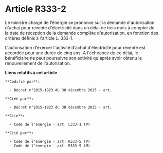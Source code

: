 # Article R333-2

Le ministre chargé de l'énergie se prononce sur la demande d'autorisation d'achat pour revente d'électricité dans un délai de
trois mois à compter de la date de réception de la demande complète d'autorisation, en fonction des critères définis à
l'article L. 333-1. 

L'autorisation d'exercer l'activité d'achat d'électricité pour revente est accordée pour une durée de cinq ans. A l'échéance
de ce délai, le bénéficiaire ne peut poursuivre son activité qu'après avoir obtenu le renouvellement de l'autorisation.

**Liens relatifs à cet article**

	**Codifié par**:

	  - Décret n°2015-1823 du 30 décembre 2015 - art.

	**Créé par**:

	  - Décret n°2015-1823 du 30 décembre 2015 - art.

	**Cite**:

	  - Code de l'énergie - art. L333-1 (V)

	**Cité par**:

	  - Code de l'énergie - art. R333-5 (V)
	  - Code de l'énergie - art. R333-9 (M)
